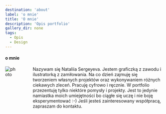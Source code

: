 ```yaml
---
destination: 'about'
label: 'o mnie'
title: 'O mnie'
description: 'Opis portfolio'
gallery_dir: none
tags:
  - Opis
  - Design
---
```


#### o mnie

<div style="display: flex;">
    <div style="float: left">
        <img src="/Портрет_.jpg" alt="photo" max-width="30%">
    </div>
    <div style="padding-left: 10%;">
        Nazywam się Nataliia Sergeyeva. Jestem graficzką z zawodu i ilustratorką z zamiłowania. 
        Na co dzień zajmuję się tworzeniem własnych projektów oraz wykonywaniem różnych ciekawych zleceń. Pracuję cyfrowo i ręcznie.
        W portfolio przezentuję tylko niektóre pomysły i projekty. Jest to jedynie namiastka moich umiejętności bo ciągłe się uczę i nie boję eksperymentować :-)
        Jeśli jesteś zainteresowany współpracą, zapraszam do kontaktu.
    </div>
</div>

